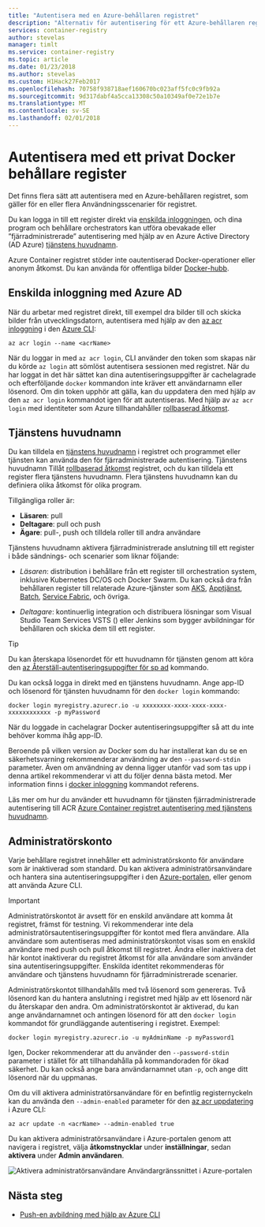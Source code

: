 ```yaml
---
title: "Autentisera med en Azure-behållaren registret"
description: "Alternativ för autentisering för ett Azure-behållaren registret, inklusive Azure Active Directory-tjänsten säkerhetsobjekt direkt och via registret inloggningen."
services: container-registry
author: stevelas
manager: timlt
ms.service: container-registry
ms.topic: article
ms.date: 01/23/2018
ms.author: stevelas
ms.custom: H1Hack27Feb2017
ms.openlocfilehash: 70758f938718aef160670bc023aff5fc0c9fb92a
ms.sourcegitcommit: 9d317dabf4a5cca13308c50a10349af0e72e1b7e
ms.translationtype: MT
ms.contentlocale: sv-SE
ms.lasthandoff: 02/01/2018
---
```

# <a name="authenticate-with-a-private-docker-container-registry"></a>Autentisera med ett privat Docker behållare register

Det finns flera sätt att autentisera med en Azure-behållaren registret, som gäller för en eller flera Användningsscenarier för registret.

Du kan logga in till ett register direkt via [enskilda inloggningen](#individual-login-with-azure-ad), och dina program och behållare orchestrators kan utföra obevakade eller ”fjärradministrerade” autentisering med hjälp av en Azure Active Directory (AD Azure) [ tjänstens huvudnamn](#service-principal).

Azure Container registret stöder inte oautentiserad Docker-operationer eller anonym åtkomst. Du kan använda för offentliga bilder [Docker-hubb](https://docs.docker.com/docker-hub/).

## <a name="individual-login-with-azure-ad"></a>Enskilda inloggning med Azure AD

När du arbetar med registret direkt, till exempel dra bilder till och skicka bilder från utvecklingsdatorn, autentisera med hjälp av den [az acr inloggning](/cli/azure/acr?view=azure-cli-latest#az_acr_login) i den [Azure CLI](/cli/azure/install-azure-cli):

```azurecli
az acr login --name <acrName>
```

När du loggar in med `az acr login`, CLI använder den token som skapas när du körde `az login` att sömlöst autentisera sessionen med registret. När du har loggat in det här sättet kan dina autentiseringsuppgifter är cachelagrade och efterföljande `docker` kommandon inte kräver ett användarnamn eller lösenord. Om din token upphör att gälla, kan du uppdatera den med hjälp av den `az acr login` kommandot igen för att autentiseras. Med hjälp av `az acr login` med identiteter som Azure tillhandahåller [rollbaserad åtkomst](../active-directory/role-based-access-control-configure.md).

## <a name="service-principal"></a>Tjänstens huvudnamn

Du kan tilldela en [tjänstens huvudnamn](../active-directory/develop/active-directory-application-objects.md) i registret och programmet eller tjänsten kan använda den för fjärradministrerade autentisering. Tjänstens huvudnamn Tillåt [rollbaserad åtkomst](../active-directory/role-based-access-control-configure.md) registret, och du kan tilldela ett register flera tjänstens huvudnamn. Flera tjänstens huvudnamn kan du definiera olika åtkomst för olika program.

Tillgängliga roller är:

  * **Läsaren**: pull
  * **Deltagare**: pull och push
  * **Ägare**: pull-, push och tilldela roller till andra användare

Tjänstens huvudnamn aktivera fjärradministrerade anslutning till ett register i både sändnings- och scenarier som liknar följande:

  * *Läsaren*: distribution i behållare från ett register till orchestration system, inklusive Kubernetes DC/OS och Docker Swarm. Du kan också dra från behållaren register till relaterade Azure-tjänster som [AKS](../aks/index.yml), [Apptjänst](../app-service/index.yml), [Batch](../batch/index.yml), [Service Fabric](/azure/service-fabric/), och övriga.

  * *Deltagare*: kontinuerlig integration och distribuera lösningar som Visual Studio Team Services VSTS () eller Jenkins som bygger avbildningar för behållaren och skicka dem till ett register.

> [!TIP]
> Du kan återskapa lösenordet för ett huvudnamn för tjänsten genom att köra den [az Återställ-autentiseringsuppgifter för sp ad](/cli/azure/ad/sp?view=azure-cli-latest#az_ad_sp_reset_credentials) kommando.
>

Du kan också logga in direkt med en tjänstens huvudnamn. Ange app-ID och lösenord för tjänsten huvudnamn för den `docker login` kommando:

```
docker login myregistry.azurecr.io -u xxxxxxxx-xxxx-xxxx-xxxx-xxxxxxxxxxxx -p myPassword
```

När du loggade in cachelagrar Docker autentiseringsuppgifter så att du inte behöver komma ihåg app-ID.

Beroende på vilken version av Docker som du har installerat kan du se en säkerhetsvarning rekommenderar användning av den `--password-stdin` parameter. Även om användning av denna ligger utanför vad som tas upp i denna artikel rekommenderar vi att du följer denna bästa metod. Mer information finns i [docker inloggning](https://docs.docker.com/engine/reference/commandline/login/) kommandot referens.

Läs mer om hur du använder ett huvudnamn för tjänsten fjärradministrerade autentisering till ACR [Azure Container registret autentisering med tjänstens huvudnamn](container-registry-auth-service-principal.md).

## <a name="admin-account"></a>Administratörskonto

Varje behållare registret innehåller ett administratörskonto för användare som är inaktiverad som standard. Du kan aktivera administratörsanvändare och hantera sina autentiseringsuppgifter i den [Azure-portalen](container-registry-get-started-portal.md#create-a-container-registry), eller genom att använda Azure CLI.

> [!IMPORTANT]
> Administratörskontot är avsett för en enskild användare att komma åt registret, främst för testning. Vi rekommenderar inte dela administratörsautentiseringsuppgifter för kontot med flera användare. Alla användare som autentiseras med administratörskontot visas som en enskild användare med push och pull åtkomst till registret. Ändra eller inaktivera det här kontot inaktiverar du registret åtkomst för alla användare som använder sina autentiseringsuppgifter. Enskilda identitet rekommenderas för användare och tjänstens huvudnamn för fjärradministrerade scenarier.
>

Administratörskontot tillhandahålls med två lösenord som genereras. Två lösenord kan du hantera anslutning i registret med hjälp av ett lösenord när du återskapar den andra. Om administratörskontot är aktiverad, du kan ange användarnamnet och antingen lösenord för att den `docker login` kommandot för grundläggande autentisering i registret. Exempel:

```
docker login myregistry.azurecr.io -u myAdminName -p myPassword1
```

Igen, Docker rekommenderar att du använder den `--password-stdin` parameter i stället för att tillhandahålla på kommandoraden för ökad säkerhet. Du kan också ange bara användarnamnet utan `-p`, och ange ditt lösenord när du uppmanas.

Om du vill aktivera administratörsanvändare för en befintlig registernyckeln kan du använda den `--admin-enabled` parameter för den [az acr uppdatering](/cli/azure/acr?view=azure-cli-latest#az_acr_update) i Azure CLI:

```azurecli
az acr update -n <acrName> --admin-enabled true
```

Du kan aktivera administratörsanvändare i Azure-portalen genom att navigera i registret, välja **åtkomstnycklar** under **inställningar**, sedan **aktivera** under **Admin användaren**.

![Aktivera administratörsanvändare Användargränssnittet i Azure-portalen][auth-portal-01]

## <a name="next-steps"></a>Nästa steg

* [Push-en avbildning med hjälp av Azure CLI](container-registry-get-started-azure-cli.md)

<!-- IMAGES -->
[auth-portal-01]: ./media/container-registry-authentication/auth-portal-01.png
